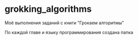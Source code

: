 # grokking_algorithms

Моё выполнения заданий с книги "Грокаем алгоритмы"

По каждой главе и языку программирования создана папка